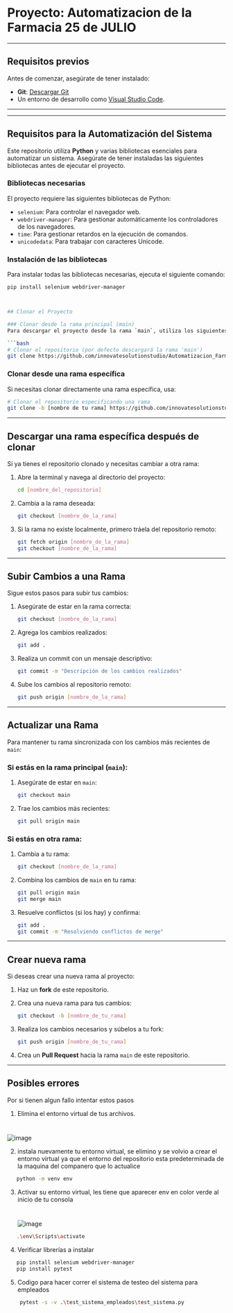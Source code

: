 # Proyecto: Automatizacion de la Farmacia 25 de JULIO


---

## Requisitos previos

Antes de comenzar, asegúrate de tener instalado:
- **Git**: [Descargar Git](https://git-scm.com/)
- Un entorno de desarrollo como [Visual Studio Code](https://code.visualstudio.com/).

---
---

## Requisitos para la Automatización del Sistema

Este repositorio utiliza **Python** y varias bibliotecas esenciales para automatizar un sistema. Asegúrate de tener instaladas las siguientes bibliotecas antes de ejecutar el proyecto.

### Bibliotecas necesarias

El proyecto requiere las siguientes bibliotecas de Python:

- `selenium`: Para controlar el navegador web.
- `webdriver-manager`: Para gestionar automáticamente los controladores de los navegadores.
- `time`: Para gestionar retardos en la ejecución de comandos.
- `unicodedata`: Para trabajar con caracteres Unicode.

### Instalación de las bibliotecas

Para instalar todas las bibliotecas necesarias, ejecuta el siguiente comando:

```bash
pip install selenium webdriver-manager



## Clonar el Proyecto

### Clonar desde la rama principal (main)
Para descargar el proyecto desde la rama `main`, utiliza los siguientes comandos:

```bash
# Clonar el repositorio (por defecto descargará la rama 'main')
git clone https://github.com/innovatesolutionstudio/Automatizacion_Farmacia.git
```

### Clonar desde una rama específica
Si necesitas clonar directamente una rama específica, usa:

```bash
# Clonar el repositorio especificando una rama
git clone -b [nombre de tu rama] https://github.com/innovatesolutionstudio/Automatizacion_Farmacia.git
```

---

## Descargar una rama específica después de clonar

Si ya tienes el repositorio clonado y necesitas cambiar a otra rama:

1. Abre la terminal y navega al directorio del proyecto:
   ```bash
   cd [nombre_del_repositorio]
   ```

2. Cambia a la rama deseada:
   ```bash
   git checkout [nombre_de_la_rama]
   ```

3. Si la rama no existe localmente, primero tráela del repositorio remoto:
   ```bash
   git fetch origin [nombre_de_la_rama]
   git checkout [nombre_de_la_rama]
   ```

---

## Subir Cambios a una Rama

Sigue estos pasos para subir tus cambios:

1. Asegúrate de estar en la rama correcta:
   ```bash
   git checkout [nombre_de_la_rama]
   ```

2. Agrega los cambios realizados:
   ```bash
   git add .
   ```

3. Realiza un commit con un mensaje descriptivo:
   ```bash
   git commit -m "Descripción de los cambios realizados"
   ```

4. Sube los cambios al repositorio remoto:
   ```bash
   git push origin [nombre_de_la_rama]
   ```

---

## Actualizar una Rama

Para mantener tu rama sincronizada con los cambios más recientes de `main`:

### Si estás en la rama principal (`main`):
1. Asegúrate de estar en `main`:
   ```bash
   git checkout main
   ```

2. Trae los cambios más recientes:
   ```bash
   git pull origin main
   ```

### Si estás en otra rama:
1. Cambia a tu rama:
   ```bash
   git checkout [nombre_de_la_rama]
   ```

2. Combina los cambios de `main` en tu rama:
   ```bash
   git pull origin main
   git merge main
   ```

3. Resuelve conflictos (si los hay) y confirma:
   ```bash
   git add .
   git commit -m "Resolviendo conflictos de merge"
   ```

---

## Crear nueva rama

Si deseas crear una nueva rama al proyecto:

1. Haz un **fork** de este repositorio.
2. Crea una nueva rama para tus cambios:
   ```bash
   git checkout -b [nombre_de_tu_rama]
   ```

3. Realiza los cambios necesarios y súbelos a tu fork:
   ```bash
   git push origin [nombre_de_tu_rama]
   ```

4. Crea un **Pull Request** hacia la rama `main` de este repositorio.

---

## Posibles errores 
   Por si tienen algun fallo intentar estos pasos
   
   1. Elimina el entorno virtual de tus archivos.
      #
   ![image](https://github.com/user-attachments/assets/ae0d9821-94cd-402c-bd62-f3d04b65f3c7)

   2. instala nuevamente tu entorno virtual, se elimino y se volvio a crear el entorno virtual ya que el entorno del repositorio esta predeterminada de la maquina del companero que lo actualice
```bash
   python -m venv env
```

   3. Activar su entorno virtual, les tiene que aparecer env en color verde al inicio de tu consola
      #
      ![image](https://github.com/user-attachments/assets/58958153-7e1a-4adb-b712-030ad2825f60)

```bash
   .\env\Scripts\activate
```
   4. Verificar librerías a instalar
```bash
   pip install selenium webdriver-manager
   pip install pytest
```
   5. Codigo para hacer correr el sistema de testeo del sistema para empleados
```bash
    pytest -s -v .\test_sistema_empleados\test_sistema.py
```
